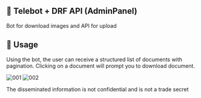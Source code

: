## 🚂 Telebot + DRF API (AdminPanel)
Bot for download images and API for upload

## 📂 Usage
Using the bot, the user can receive a structured list of documents with pagination. Clicking on a document will prompt you to download document.

![001](https://github.com/StefanEpic/telebot_rzd/assets/118810289/6bf67bb2-58c0-4746-a9ac-cfe62011dd95)
![002](https://github.com/StefanEpic/telebot_rzd/assets/118810289/438be782-04d0-4b44-983a-0614bf1a3576)

The disseminated information is not confidential and is not a trade secret
